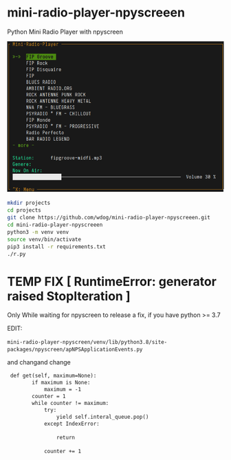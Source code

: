 # mini-radio-player-npyscreeen
Python Mini Radio Player with npyscreen


![](images/screenshot.png)

```bash
mkdir projects
cd projects
git clone https://github.com/wdog/mini-radio-player-npyscreeen.git
cd mini-radio-player-npyscreeen
python3 -m venv venv
source venv/bin/activate
pip3 install -r requirements.txt
./r.py
```


# TEMP FIX [ RuntimeError: generator raised StopIteration ]

Only While waiting for npyscreen to release a fix, if you have python >= 3.7  

EDIT:

`mini-radio-player-npyscreen/venv/lib/python3.8/site-packages/npyscreen/apNPSApplicationEvents.py`

and changand change 

```
 def get(self, maximum=None):
        if maximum is None:
            maximum = -1
        counter = 1
        while counter != maximum:
            try:
                yield self.interal_queue.pop()
            except IndexError:

                return

            counter += 1
```

